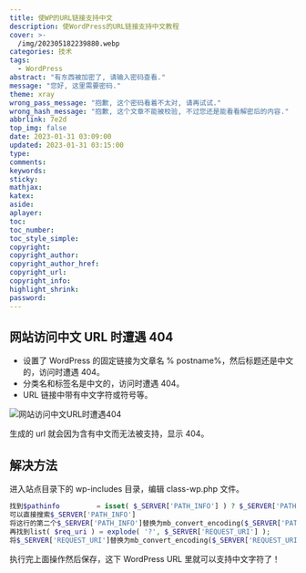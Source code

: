 ```yaml
---
title: 使WP的URL链接支持中文
description: 使WordPress的URL链接支持中文教程
cover: >-
  /img/202305182239880.webp
categories: 技术
tags:
  - WordPress
abstract: "有东西被加密了, 请输入密码查看."
message: "您好, 这里需要密码."
theme: xray
wrong_pass_message: "抱歉, 这个密码看着不太对, 请再试试."
wrong_hash_message: "抱歉, 这个文章不能被校验, 不过您还是能看看解密后的内容."
abbrlink: 7e2d
top_img: false
date: 2023-01-31 03:09:00
updated: 2023-01-31 03:15:00
type:
comments:
keywords:
sticky:
mathjax:
katex:
aside:
aplayer:
toc:
toc_number:
toc_style_simple:
copyright:
copyright_author:
copyright_author_href:
copyright_url:
copyright_info:
highlight_shrink:
password:
---
```


## 网站访问中文 URL 时遭遇 404

- 设置了 WordPress 的固定链接为文章名 % postname%，然后标题还是中文的，访问时遭遇 404。
- 分类名和标签名是中文的，访问时遭遇 404。
- URL 链接中带有中文字符或符号等。

![网站访问中文URL时遭遇404](/img/202304142300408.webp)

生成的 url 就会因为含有中文而无法被支持，显示 404。

## 解决方法

进入站点目录下的 wp-includes 目录，编辑 class-wp.php 文件。

```php
找到$pathinfo         = isset( $_SERVER['PATH_INFO'] ) ? $_SERVER['PATH_INFO'] : '';
可以直接搜索$_SERVER['PATH_INFO']
将这行的第二个$_SERVER['PATH_INFO']替换为mb_convert_encoding($_SERVER['PATH_INFO'], 'UTF-8', 'GBK')
再找到list( $req_uri ) = explode( '?', $_SERVER['REQUEST_URI'] );
将$_SERVER['REQUEST_URI']替换为mb_convert_encoding($_SERVER['REQUEST_URI'], 'UTF-8', 'GBK')
```

执行完上面操作然后保存，这下 WordPress URL 里就可以支持中文字符了！
